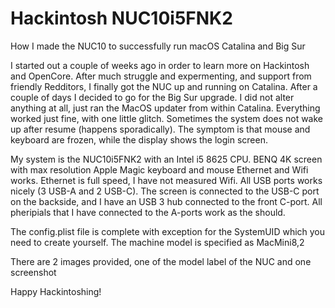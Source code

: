 # Hackintosh NUC10i5FNK2
How I made the NUC10 to successfully run macOS Catalina and Big Sur

I started out a couple of weeks ago in order to learn more on Hackintosh and OpenCore. After much struggle and expermenting, and support from friendly Redditors, I finally got the NUC up and running on Catalina.
After a couple of days I decided to go for the Big Sur upgrade. I did not alter anything at all, just ran the MacOS updater from within Catalina. Everything worked just fine, with one little glitch. Sometimes the system does not wake up after resume (happens sporadically). The symptom is that mouse and keyboard are frozen, while the display shows the login screen.

My system is the NUC10i5FNK2 with an Intel i5 8625 CPU.
BENQ 4K screen with max resolution
Apple Magic keyboard and mouse
Ethernet and Wifi works. Ethernet is full speed, I have not measured Wifi.
All USB ports works nicely (3 USB-A and 2 USB-C). The screen is connected to the USB-C port on the backside, and I have an USB 3 hub connected to the front C-port. All pheripials that I have connected to the A-ports work as the should.

The config.plist file is complete with exception for the SystemUID which you need to create yourself. 
The machine model is specified as MacMini8,2

There are 2 images provided, one of the model label of the NUC and one screenshot

Happy Hackintoshing!
